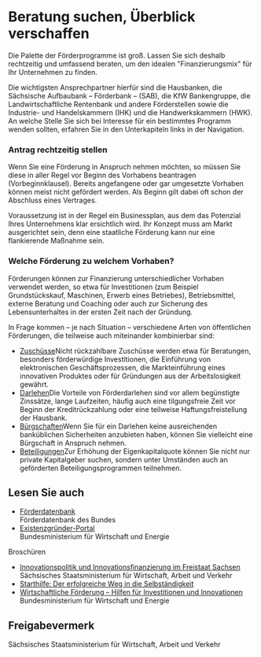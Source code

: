 # Beratung suchen, Überblick verschaffen

Die Palette der Förderprogramme ist groß. Lassen Sie sich deshalb rechtzeitig und umfassend beraten, um den idealen "Finanzierungsmix" für Ihr Unternehmen zu finden.

Die wichtigsten Ansprechpartner hierfür sind die Hausbanken, die Sächsische Aufbaubank – Förderbank – (SAB), die KfW Bankengruppe, die Landwirtschaftliche Rentenbank und andere Förderstellen sowie die Industrie- und Handelskammern (IHK) und die Handwerkskammern (HWK). An welche Stelle Sie sich bei Interesse für ein bestimmtes Programm wenden sollten, erfahren Sie in den Unterkapiteln links in der Navigation.

### Antrag rechtzeitig stellen

Wenn Sie eine Förderung in Anspruch nehmen möchten, so müssen Sie diese in aller Regel vor Beginn des Vorhabens beantragen (Vorbeginnklausel). Bereits angefangene oder gar umgesetzte Vorhaben können meist nicht gefördert werden. Als Beginn gilt dabei oft schon der Abschluss eines Vertrages.

Voraussetzung ist in der Regel ein Businessplan, aus dem das Potenzial Ihres Unternehmens klar ersichtlich wird. Ihr Konzept muss am Markt ausgerichtet sein, denn eine staatliche Förderung kann nur eine flankierende Maßnahme sein.

### Welche Förderung zu welchem Vorhaben?

Förderungen können zur Finanzierung unterschiedlicher Vorhaben verwendet werden, so etwa für Investitionen (zum Beispiel Grundstückskauf, Maschinen, Erwerb eines Betriebes), Betriebsmittel, externe Beratung und Coaching oder auch zur Sicherung des Lebensunterhaltes in der ersten Zeit nach der Gründung.

In Frage kommen – je nach Situation – verschiedene Arten von öffentlichen Förderungen, die teilweise auch miteinander kombinierbar sind:

* [Zuschüsse](https://amt24dev.sachsen.de/zufi/lebenslagen/5000545)Nicht rückzahlbare Zuschüsse werden etwa für Beratungen, besonders förderwürdige Investitionen, die Einführung von elektronischen Geschäftsprozessen, die Markteinführung eines innovativen Produktes oder für Gründungen aus der Arbeitslosigkeit gewährt.
* [Darlehen](https://amt24dev.sachsen.de/zufi/lebenslagen/5000203)Die Vorteile von Förderdarlehen sind vor allem begünstigte Zinssätze, lange Laufzeiten, häufig auch eine tilgungsfreie Zeit vor Beginn der Kreditrückzahlung oder eine teilweise Haftungsfreistellung der Hausbank.
* [Bürgschaften](https://amt24dev.sachsen.de/zufi/lebenslagen/5000220)Wenn Sie für ein Darlehen keine ausreichenden banküblichen Sicherheiten anzubieten haben, können Sie vielleicht eine Bürgschaft in Anspruch nehmen.
* [Beteiligungen](https://amt24dev.sachsen.de/zufi/lebenslagen/5000638)Zur Erhöhung der Eigenkapitalquote können Sie nicht nur private Kapitalgeber suchen, sondern unter Umständen auch an geförderten Beteiligungsprogrammen teilnehmen.

## Lesen Sie auch

* [Förderdatenbank](http://www.foerderdatenbank.de/ "Förderdatenbank Bund - Bundesministerium für Wirtschaft und Technologie")  
  Förderdatenbank des Bundes
* [Existenzgründer-Portal](http://www.existenzgruender.de/ "BMWi: Existenzgründerportal")  
  Bundesministerium für Wirtschaft und Energie

Broschüren

* [Innovationspolitik und Innovationsfinanzierung im Freistaat Sachsen](https://publikationen.sachsen.de/bdb/artikel/12202)  
  Sächsisches Staatsministerium für Wirtschaft, Arbeit und Verkehr
* [Starthilfe: Der erfolgreiche Weg in die Selbständigkeit](http://www.existenzgruender.de/SharedDocs/Downloads/DE/Broschueren-Flyer/Starthilfe-erfolgreiche-Weg-Selbststaendigkeit.html?nn=71880)
* [Wirtschaftliche Förderung – Hilfen für Investitionen und Innovationen](http://www.bmwi.de/Redaktion/DE/Downloads/U/ueberblick-zu-bestehenden-instrumenten-zur-gruendungs-und-wachstumsfinanzierung.pdf?__blob=publicationFile&v=6)  
  Bundesministerium für Wirtschaft und Energie

## Freigabevermerk

Sächsisches Staatsministerium für Wirtschaft, Arbeit und Verkehr
